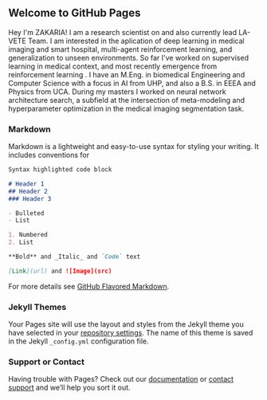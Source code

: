 ## Welcome to GitHub Pages

Hey I'm ZAKARIA! I am a research scientist on and also currently lead LA-VETE Team. I am interested in the aplication of deep learning in medical imaging and smart hospital, multi-agent reinforcement learning, and generalization to unseen environments. So far I've worked on 
supervised learning in medical context, and most recently emergence from reinforcement learning . I have an M.Eng. in biomedical Engineering and Computer Science with a focus in AI from UHP, and also a B.S. in EEEA and Physics from UCA. During my masters I worked on neural network architecture search, a subfield at the intersection of meta-modeling and hyperparameter optimization in the medical imaging segmentation task.

### Markdown

Markdown is a lightweight and easy-to-use syntax for styling your writing. It includes conventions for

```markdown
Syntax highlighted code block

# Header 1
## Header 2
### Header 3

- Bulleted
- List

1. Numbered
2. List

**Bold** and _Italic_ and `Code` text

[Link](url) and ![Image](src)
```

For more details see [GitHub Flavored Markdown](https://guides.github.com/features/mastering-markdown/).

### Jekyll Themes

Your Pages site will use the layout and styles from the Jekyll theme you have selected in your [repository settings](https://github.com/zachary2005/RGUIBI.github.oi/settings). The name of this theme is saved in the Jekyll `_config.yml` configuration file.

### Support or Contact

Having trouble with Pages? Check out our [documentation](https://docs.github.com/categories/github-pages-basics/) or [contact support](https://github.com/contact) and we’ll help you sort it out.
